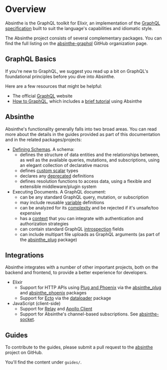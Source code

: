 # Overview

Absinthe is the GraphQL toolkit for Elixir, an implementation of the [GraphQL specification](https://github.com/graphql-elixir/graphql) built to suit the language's capabilities and idiomatic style.

The Absinthe project consists of several complementary packages. You can find the full listing on the [absinthe-graphql](https://github.com/absinthe-graphql) GitHub organization page.

## GraphQL Basics

If you're new to GraphQL, we suggest you read up a bit on GraphQL's foundational principles before you dive into Absinthe.

Here are a few resources that might be helpful:

- The official [GraphQL](https://graphql.org/) website
- [How to GraphQL](https://www.howtographql.com/), which includes a [brief tutorial](https://www.howtographql.com/graphql-elixir/0-introduction/) using Absinthe

## Absinthe

Absinthe's functionality generally falls into two broad areas. You can read more about the details in the guides provided as part of this documentation and in the related packages/projects:

* [Defining Schemas](schemas.md). A schema:
  * defines the structure of data entities and the relationships between, as well as the available queries, mutations, and subscriptions, using an elegant collection of declarative macros
  * defines [custom scalar](custom-scalars.md) types
  * declares any [deprecated](deprecation.md) definitions
  * defines resolution functions to access data, using a flexible and extensible middleware/plugin system
* Executing Documents. A GraphQL document:
  * can be any standard GraphQL query, mutation, or subscription
  * may include reusable [variable](variables.md) definitions
  * can be analyzed for its [complexity](complexity-analysis.md) and be rejected if it's unsafe/too expensive
  * has a [context](context-and-authentication.md) that you can integrate with authentication and authorization strategies
  * can contain standard GraphQL [introspection](introspection.md) fields
  * can include multipart file uploads as GraphQL arguments (as part of the [absinthe_plug](https://hex.pm/packages/absinthe_plug) package)

## Integrations

Absinthe integrates with a number of other important projects, both on the backend and frontend, to provide a better experience for developers.

* Elixir
  * Support for HTTP APIs using [Plug and Phoenix](plug-phoenix.md) via the [absinthe_plug](https://hex.pm/packages/absinthe_plug) and [absinthe_phoenix](https://hex.pm/packages/absinthe_phoenix) packages
  * Support for [Ecto](https://hex.pm/packages/ecto) via the [dataloader](https://github.com/absinthe-graphql/dataloader) package
* JavaScript (client-side)
  * Support for [Relay](relay.md) and [Apollo Client](apollo.md)
  * Support for Absinthe's channel-based subscriptions. See [absinthe-socket](https://github.com/absinthe-graphql/absinthe-socket).

## Guides

To contribute to the guides, please submit a pull request to the [absinthe](https://github.com/absinthe-graphql/absinthe) project on GitHub.

You'll find the content under `guides/`.
